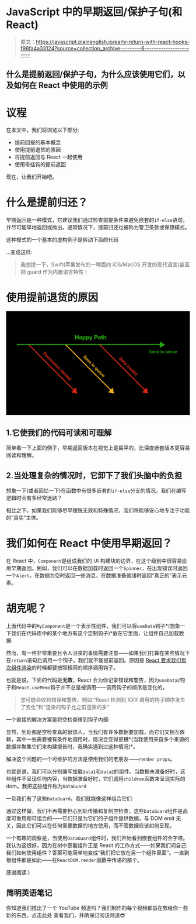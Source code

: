 # JavaScript 中的早期返回/保护子句(和 React)

> 原文：<https://javascript.plainenglish.io/early-return-with-react-hooks-f96fa4a33124?source=collection_archive---------6----------------------->

## 什么是提前返回/保护子句，为什么应该使用它们，以及如何在 React 中使用的示例

# 议程

在本文中，我们将浏览以下部分:

*   提前回报的基本概念
*   使用提前退货的原因
*   将提前返回与 React 一起使用
*   使用带挂钩的提前返回

现在，让我们开始吧。

# 什么是提前归还？

早期返回是一种模式，它建议我们通过检查前提条件来避免嵌套的`if-else`语句，并尽可能早地返回或抛出。通常情况下，提前归还也被称为警卫条款或保镖模式。

这种模式的一个基本的虚构例子是转动下面的代码

…变成这样:

> 我想提一下，Swift(苹果发布的一种面向 iOS/MacOS 开发的现代语言)甚至把 guard 作为内置语言特性！

# 使用提前退货的原因

![](img/44566e55781ff3cba21c75bec80e618a.png)

## 1.它使我们的代码可读和可理解

简单看一下上面的例子，早期返回版本在视觉上是扁平的，比深度嵌套版本更容易阅读和理解。

## 2.当处理复杂的情况时，它卸下了我们头脑中的负担

想象一下(或者回忆一下)在函数中有很多嵌套的`if-else`分支的情况，我们在编写逻辑时会有多经常迷路？

相比之下，如果我们能够尽早摆脱无效和特殊情况，我们将能够安心地专注于功能的“真实”主体。

# 我们如何在 React 中使用早期返回？

在 React 中，`Component`是组成我们的 UI 构建块的边界，在这个级别中很容易应用早期返回。例如，我们可以在数据加载时返回一个`Spinner`，在出现错误时返回一个`Alert`，在数据为空时返回一些消息，在数据准备就绪时返回“真正的”表示元素。

# 胡克呢？

上面代码中的`MyComponent`是一个表示性组件，我们可以将`useData`钩子*(想象一下我们在代码库中的某个地方有这个定制钩子)*放在它里面，让组件自己加载数据:

然而，有一件非常重要且令人沮丧的事情需要注意——如果我们打算在某些情况下在`return`语句后调用一个钩子，我们就不能提前返回。原因是 [React 要求我们每次组件渲染](https://reactjs.org/docs/hooks-rules.html)的时候都要按照相同的顺序调用钩子。

也就是说，下面的代码是**无效**，React 会为你记录错误和警告，因为`useData2`钩子和`React.useMemo`钩子并不总是被调用——调用钩子的顺序是变化的。

> 您可能会收到错误和警告，例如:“React 检测到 XXX 调用的钩子顺序发生了变化”和“渲染的钩子比之前渲染的多”

一个直接的解决方案是将空检查移到钩子内部:

显然，到处都是空检查真的很烦人，当我们有许多数据要加载，而它们又相互依赖，其中一些需要被有条件地调用时，情况会变得更糟*(当我使用来自多个来源的数据并聚集它们来构建报告时，我确实遇到过这种情况)*。

解决这个问题的一个可维护的方法是使用我们的老朋友——`render props`。

也就是说，我们可以分别编写加载`data1`和`data2`的组件。当数据未准备好时，这些组件不呈现任何内容，当数据准备好时，它们调用`children`函数来呈现实际的 dom。我把这些组件称为`DataGuard`

一旦我们有了这些`DataGuard`，我们就能像这样组合它们:

通过这样做，我们不再需要担心到处传播和复制空检查，这些`DataGuard`组件是高度可重用和可组合的——它们只是为它们的子组件提供数据，与 DOM emit 无关，因此它们可以在任何需要数据的地方使用，而不管数据应该如何呈现。

一个有趣的观察是，当使用`DataGuard`组件时，我们开始看到嵌套组件的金字塔。我认为这很好，因为在树中嵌套组件正是 React 的工作方式——如果我们问自己:我们如何使用组件？答案可能简单地变成“我们把它放在另一个组件里面”。一直到根组件都是如此——在`ReactDOM.render`函数中传递的那个。

感谢阅读:)

## **简明英语笔记**

你知道我们推出了一个 YouTube 频道吗？我们制作的每个视频都旨在教给你一些新的东西。点击此处 查看我们，并确保订阅该频道😎